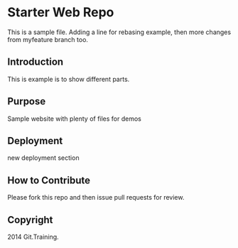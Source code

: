 # Starter Web Repo

This is a sample file. Adding a line for rebasing example, then
more changes from myfeature branch too.

## Introduction

This is example is to show different parts.

## Purpose

Sample website with plenty of files for demos

## Deployment

new deployment section

## How to Contribute

Please fork this repo and then issue pull requests for review.

## Copyright

2014 Git.Training.